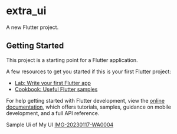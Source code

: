 # extra_ui

A new Flutter project.

## Getting Started

This project is a starting point for a Flutter application.

A few resources to get you started if this is your first Flutter project:

- [Lab: Write your first Flutter app](https://docs.flutter.dev/get-started/codelab)
- [Cookbook: Useful Flutter samples](https://docs.flutter.dev/cookbook)

For help getting started with Flutter development, view the
[online documentation](https://docs.flutter.dev/), which offers tutorials,
samples, guidance on mobile development, and a full API reference.

Sample Ui of My UI
[IMG-20230117-WA0004](https://user-images.githubusercontent.com/94977031/216096438-fa846238-a03a-46bb-b385-6d240a099286.jpg)
